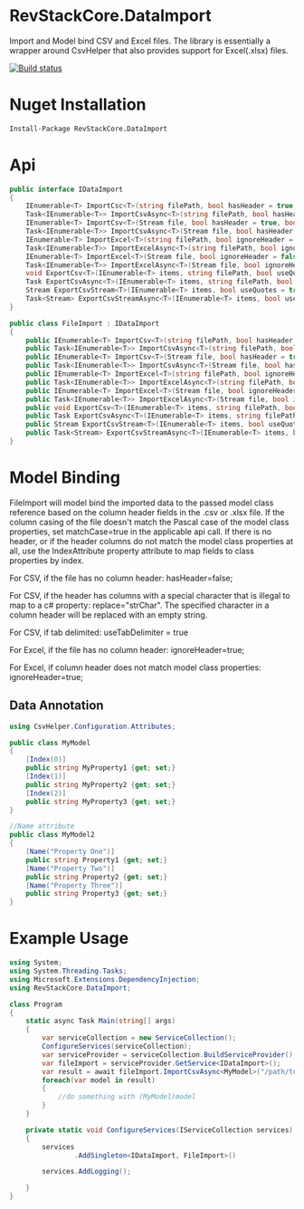 # RevStackCore.DataImport

Import and Model bind CSV and Excel files. The library is essentially a wrapper around CsvHelper that also provides support for Excel(.xlsx) files.

[![Build status](https://ci.appveyor.com/api/projects/status/pejda29yjhfwhwq6?svg=true)](https://ci.appveyor.com/project/tachyon1337/dataimport)

# Nuget Installation

``` bash
Install-Package RevStackCore.DataImport

```

# Api

```cs
public interface IDataImport
{
    IEnumerable<T> ImportCsc<T>(string filePath, bool hasHeader = true, bool matchCase = false,string replace = null, bool useTabDelimiter = false) where T : class;
    Task<IEnumerable<T>> ImportCsvAsync<T>(string filePath, bool hasHeader = true, bool matchCase = false,string replace = null, bool useTabDelimiter = false) where T : class;
    IEnumerable<T> ImportCsv<T>(Stream file, bool hasHeader = true, bool matchCase = false,string replace = null, bool useTabDelimiter = false) where T : class;
    Task<IEnumerable<T>> ImportCsvAsync<T>(Stream file, bool hasHeader = true, bool matchCase = false,string replace = null, bool useTabDelimiter = false) where T : class;
    IEnumerable<T> ImportExcel<T>(string filePath, bool ignoreHeader = false, bool matchCase=false,string replace = null) where T : class;
    Task<IEnumerable<T>> ImportExcelAsync<T>(string filePath, bool ignoreHeader = false, bool matchCase = false,string replace = null) where T : class;
    IEnumerable<T> ImportExcel<T>(Stream file, bool ignoreHeader = false, bool matchCase = false,string replace = null) where T : class;
    Task<IEnumerable<T>> ImportExcelAsync<T>(Stream file, bool ignoreHeader = false, bool matchCase = false,string replace = null) where T : class;
    void ExportCsv<T>(IEnumerable<T> items, string filePath, bool useQuotes = true) where T : class;
    Task ExportCsvAsync<T>(IEnumerable<T> items, string filePath, bool useQuotes = true) where T : class;
    Stream ExportCsvStream<T>(IEnumerable<T> items, bool useQuotes = true) where T : class;
    Task<Stream> ExportCsvStreamAsync<T>(IEnumerable<T> items, bool useQuotes = true) where T : class;
}

public class FileImport : IDataImport
{
    public IEnumerable<T> ImportCsv<T>(string filePath, bool hasHeader = true, bool matchCase = false,string replace = null, bool useTabDelimiter = false) where T : class
    public Task<IEnumerable<T>> ImportCsvAsync<T>(string filePath, bool hasHeader = true, bool matchCase = false,string replace = null, bool useTabDelimiter = false) where T : class
    public IEnumerable<T> ImportCsv<T>(Stream file, bool hasHeader = true, bool matchCase = false,string replace = null, bool useTabDelimiter = false) where T : class
    public Task<IEnumerable<T>> ImportCsvAsync<T>(Stream file, bool hasHeader = true, bool matchCase = false,string replace = null, bool useTabDelimiter = false) where T : class
    public IEnumerable<T> ImportExcel<T>(string filePath, bool ignoreHeader=false, bool matchCase=false,string replace = null) where T : class
    public Task<IEnumerable<T>> ImportExcelAsync<T>(string filePath, bool ignoreHeader = false, bool matchCase=false,string replace = null) where T : class
    public IEnumerable<T> ImportExcel<T>(Stream file, bool ignoreHeader = false, bool matchCase=false,string replace = null) where T : class
    public Task<IEnumerable<T>> ImportExcelAsync<T>(Stream file, bool ignoreHeader = false, bool matchCase=false,string replace = null) where T : class
    public void ExportCsv<T>(IEnumerable<T> items, string filePath, bool useQuotes = true) where T : class
    public Task ExportCsvAsync<T>(IEnumerable<T> items, string filePath, bool useQuotes = true) where T : class
    public Stream ExportCsvStream<T>(IEnumerable<T> items, bool useQuotes = true) where T : class
    public Task<Stream> ExportCsvStreamAsync<T>(IEnumerable<T> items, bool useQuotes = true) where T : class
}
```

# Model Binding

FileImport will model bind the imported data to the passed model class reference based on the column header fields in the .csv or .xlsx file. If the column casing of the file doesn't match the Pascal case of the model class properties, set matchCase=true in the applicable api call. If there is no header, or if the header columns do not match the model class properties at all, use the IndexAttribute property attribute to map fields to class properties by index.

For CSV, if the file has no column header:
hasHeader=false;

For CSV, if the header has columns with a special character that is illegal to map to a c# property:
replace="strChar". The specified character in a column header will be replaced with an empty string.

For CSV, if tab delimited:
useTabDelimiter = true

For Excel, if the file has no column header:
ignoreHeader=true;

For Excel, if column header does not match model class properties:
ignoreHeader=true;

## Data Annotation
```cs
using CsvHelper.Configuration.Attributes;

public class MyModel
{
    [Index(0)]
    public string MyProperty1 {get; set;}
    [Index(1)]
    public string MyProperty2 {get; set;}
    [Index(2)]
    public string MyProperty3 {get; set;}
}

//Name attribute 
public class MyModel2
{
    [Name("Property One")]
    public string Property1 {get; set;}
    [Name("Property Two")]
    public string Property2 {get; set;}
    [Name("Property Three")]
    public string Property3 {get; set;}
}
```


# Example Usage
```cs
using System;
using System.Threading.Tasks;
using Microsoft.Extensions.DependencyInjection;
using RevStackCore.DataImport;

class Program
{
    static async Task Main(string[] args)
    {
        var serviceCollection = new ServiceCollection();
        ConfigureServices(serviceCollection);
        var serviceProvider = serviceCollection.BuildServiceProvider();
        var fileImport = serviceProvider.GetService<IDataImport>();
        var result = await fileImport.ImportCsvAsync<MyModel>("/path/to/file.csv");
        foreach(var model in result)
        {
            //do something with (MyModel)model
        }
    }

    private static void ConfigureServices(IServiceCollection services)
    {
        services
                .AddSingleton<IDataImport, FileImport>()

        services.AddLogging();

    }
}

```




